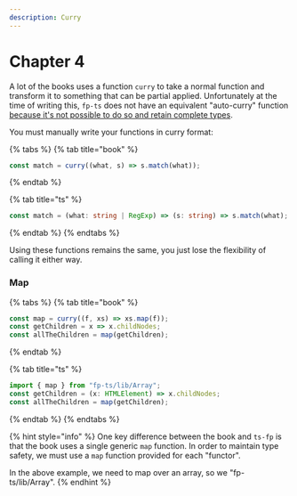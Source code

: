 ```yaml
---
description: Curry
---
```


# Chapter 4

A lot of the books uses a function `curry` to take a normal function and transform it to something that can be partial applied.  Unfortunately at the time of writing this, `fp-ts` does not have an equivalent  "auto-curry" function [because it's not possible to do so and retain complete types](https://github.com/gcanti/fp-ts/issues/640).  
  
You must manually write your functions in curry format:

{% tabs %}
{% tab title="book" %}
```javascript
const match = curry((what, s) => s.match(what));
```
{% endtab %}

{% tab title="ts" %}
```typescript
const match = (what: string | RegExp) => (s: string) => s.match(what);
```
{% endtab %}
{% endtabs %}

Using these functions remains the same, you just lose the flexibility of calling it either way.

### Map

{% tabs %}
{% tab title="book" %}
```javascript
const map = curry((f, xs) => xs.map(f));
const getChildren = x => x.childNodes;
const allTheChildren = map(getChildren);
```
{% endtab %}

{% tab title="ts" %}
```typescript
import { map } from "fp-ts/lib/Array";
const getChildren = (x: HTMLElement) => x.childNodes;
const allTheChildren = map(getChildren);
```
{% endtab %}
{% endtabs %}

{% hint style="info" %}
One key difference between the book and `ts-fp` is that the book uses a single generic `map` function.  In order to maintain type safety, we must use a `map` function provided for each "functor".    
  
In the above example, we need to map over an array, so we "fp-ts/lib/Array".
{% endhint %}

